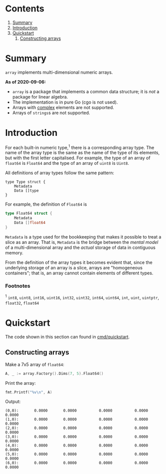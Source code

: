 # Contents
1. [Summary](#Summary)
1. [Introduction](#Introduction)
1. [Quickstart](#Quickstart)
    1. [Constructing arrays](#Constructing-arrays)

# Summary
`array` implements multi-dimensional numeric arrays. 

**As of 2020-09-06:**
- `array` is a package that implements a common data structure; it is *not* a package for linear algebra.
- The implementation is in pure Go (cgo is not used).
- Arrays with [complex](https://golang.org/pkg/math/cmplx/) elements are not supported.
- Arrays of `strings`s are not supported.

# Introduction
For each built-in numeric type,<sup>1</sup> there is a corresponding array type. The name of the array type is the same as the name of the type of its elements, but with the first letter capitalised. For example, the type of an array of `float64` is `Float64` and the type of an array of `uint8` is `Uint8`.

All definitions of array types follow the same pattern:

```
type Type struct {
	Metadata
	Data []type
}
```

For example, the definition of `Float64` is

```go
type Float64 struct {
	Metadata
	Data []float64
}
```
`Metadata` is a type used for the bookkeeping that makes it possible to treat a slice as an array. That is, `Metadata` is the bridge between the *mental model* of a multi-dimensional array and the *actual* storage of data in contiguous memory.

From the definition of the array types it becomes evident that, since the underlying storage of an array is a slice, arrays are "homogeneous containers"; that is, an array cannot contain elements of different types.

### Footnotes
<sup>1</sup> `int8`, `uint8`, `int16`, `uint16`, `int32`, `uint32`, `int64`, `uint64`, `int`, `uint`, `uintptr`, `float32`, `float64`

# Quickstart
The code shown in this section can found in [cmd/quickstart](cmd/quickstart).

## Constructing arrays
Make a 7x5 array of `float64`:
```go
A, _ := array.Factory().Dims(7, 5).Float64()
```

Print the array:
```go
fmt.Printf("%v\n", A)
```

Output:
```
(0,0):       0.0000	      0.0000	      0.0000	      0.0000	      0.0000	
(1,0):       0.0000	      0.0000	      0.0000	      0.0000	      0.0000	
(2,0):       0.0000	      0.0000	      0.0000	      0.0000	      0.0000	
(3,0):       0.0000	      0.0000	      0.0000	      0.0000	      0.0000	
(4,0):       0.0000	      0.0000	      0.0000	      0.0000	      0.0000	
(5,0):       0.0000	      0.0000	      0.0000	      0.0000	      0.0000	
(6,0):       0.0000	      0.0000	      0.0000	      0.0000	      0.0000
```


